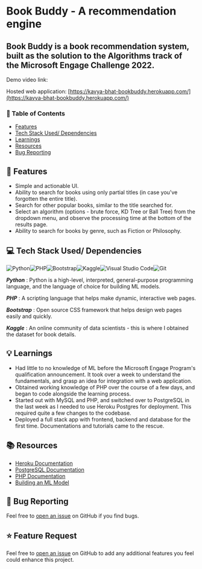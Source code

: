 # Book Buddy - A recommendation engine

## Book Buddy is a book recommendation system, built as the solution to the Algorithms track of the Microsoft Engage Challenge 2022.

Demo video link: 

Hosted web application: [https://kavya-bhat-bookbuddy.herokuapp.com/](https://kavya-bhat-bookbuddy.herokuapp.com/)

### 📌 Table of Contents
* [Features](#features)
* [Tech Stack Used/ Dependencies](#tech-stack)
* [Learnings](#learnings)
* [Resources](#resources)
* [Bug Reporting](#bug)

<a id="features"></a>
## 🚀 Features
- Simple and actionable UI. 
- Ability to search for books using only partial titles (in case you've forgotten the entire title).
- Search for other popular books, similar to the title searched for.
- Select an algorithm (options - brute force, KD Tree or Ball Tree) from the dropdown menu, and observe the processing time at the bottom of the results page.
- Ability to search for books by genre, such as Fiction or Philosophy.

<a id="tech-stack"></a>
## 💻 Tech Stack Used/ Dependencies

<img alt="Python" src="https://img.shields.io/badge/Python-14354C?style=for-the-badge&logo=python&logoColor=white"/><img alt="PHP" src="https://img.shields.io/badge/PHP-777BB4?style=for-the-badge&logo=php&logoColor=white"/><img alt="Bootstrap" src="https://img.shields.io/badge/Bootstrap-563D7C?style=for-the-badge&logo=bootstrap&logoColor=white"/><img alt="Kaggle" src="https://img.shields.io/badge/Kaggle-20BEFF?style=for-the-badge&logo=Kaggle&logoColor=white"/><img alt="Visual Studio Code" src="https://img.shields.io/badge/VisualStudioCode-0078d7.svg?style=for-the-badge&logo=visual-studio-code&logoColor=white"/><img alt="Git" src="https://img.shields.io/badge/git-%23F05033.svg?style=for-the-badge&logo=git&logoColor=white"/>

***Python*** : Python is a high-level, interpreted, general-purpose programming language, and the language of choice for building ML models.

***PHP*** : A scripting language that helps make dynamic, interactive web pages.

***Bootstrap*** : Open source CSS framework that helps design web pages easily and quickly.

***Kaggle*** : An online community of data scientists - this is where I obtained the dataset for book details.

<a id="learnings"></a>
## 💡 Learnings

- Had little to no knowledge of ML before the Microsoft Engage Program's qualification announcement. It took over a week to understand the fundamentals, and grasp an idea for integration with a web application.
- Obtained working knowledge of PHP over the course of a few days, and began to code alongside the learning process.
- Started out with MySQL and PHP, and switched over to PostgreSQL in the last week as I needed to use Heroku Postgres for deployment. This required quite a few changes to the codebase. 
- Deployed a full stack app with frontend, backend and database for the first time. Documentations and tutorials came to the rescue. 

<a id="resources"></a>
## 📚 Resources

- [Heroku Documentation](https://devcenter.heroku.com/articles/getting-started-with-php)
- [PostgreSQL Documentation](https://www.postgresql.org/docs/)
- [PHP Documentation](https://www.php.net/manual/en/)
- [Building an ML Model](https://www.geeksforgeeks.org/learning-model-building-scikit-learn-python-machine-learning-library/)

<a id="bug"></a>
## 🐛 Bug Reporting
Feel free to [open an issue](https://github.com/kavyabhat02/Book-Recommender/issues) on GitHub if you find bugs.

<a id="feature-request"></a>
## ⭐ Feature Request
Feel free to [open an issue](https://github.com/kavyabhat02/Book-Recommender/issues) on GitHub to add any additional features you feel could enhance this project.  
